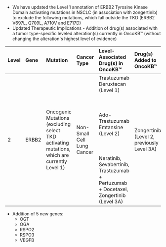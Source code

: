 - We have updated the Level 1 annotation of ERBB2 Tyrosine Kinase Domain activating mutations in NSCLC (in association with zongertinib) to exclude the following mutations, which fall outside the TKD (ERBB2 V697L, Q709L, A710V and E717D)
- Updated Therapeutic Implications - Addition of drug(s) associated with a tumor type-specific leveled alteration(s) currently in OncoKB™ (without changing the alteration's highest level of evidence)

| Level | Gene  | Mutation                                                                                     | Cancer Type                | Level-Associated Drug(s) in OncoKB™                                                                                                                                                              | Drug(s) Added to OncoKB™                   | Evidence                                                                                                                     |
| :---- | :---- | :------------------------------------------------------------------------------------------- | :------------------------- | :----------------------------------------------------------------------------------------------------------------------------------------------------------------------------------------------- | :----------------------------------------- | :--------------------------------------------------------------------------------------------------------------------------- |
| 2     | ERBB2 | Oncogenic Mutations (excluding select TKD activating mutations, which are currently Level 1) | Non-Small Cell Lung Cancer | Trastuzumab Deruxtecan (Level 1\)<br></br><br></br>Ado-Trastuzumab Emtansine (Level 2\)<br></br><br></br>Neratinib, Sevabertinib, Trastuzumab \+ Pertuzumab \+ Docetaxel, Zongertinib (Level 3A) | Zongertinib (Level 2, previously Level 3A) | Inclusion in Non-Small Cell Lung Cancer NCCN Guidelines V8.2025; PMID: [40293180](https://pubmed.ncbi.nlm.nih.gov/40293180/) |

- Addition of 5 new genes:
  - OGT
  - OGA
  - RSPO2
  - RSPO3
  - VEGFB
